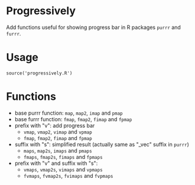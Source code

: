 # Progressively

Add functions useful for showing progress bar in R packages `purrr` and `furrr`.

# Usage
`source('progressively.R')`

# Functions
- base purrr function: `map`, `map2`, `imap` and `pmap`
- base furrr function: `fmap`, `fmap2`, `fimap` and `fpmap`
- prefix with "v": add progress bar
  - `vmap`, `vmap2`, `vimap` and `vpmap`
  - `fmap`, `fmap2`, `fimap` and `fpmap`
- suffix with "s": simplified result (actually same as "_vec" suffix in `purrr`)
  - `maps`, `map2s`, `imaps` and `pmaps`
  - `fmaps`, `fmap2s`, `fimaps` and `fpmaps`
- prefix with "v" and suffix with "s":
  - `vmaps`, `vmap2s`, `vimaps` and `vpmaps`
  - `fvmaps`, `fvmap2s`, `fvimaps` and `fvpmaps`

